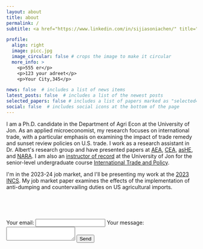 ```yaml
---
layout: about
title: about
permalink: /
subtitle: <a href="https://www.linkedin.com/in/sijiasoniachen/" title="LinkedIn"><i class="fab fa-linkedin"></i></a> | <a href="mailto:sijia.chen@uconn.edu" title="sijia.chen@uconn.edu"><i class="fas fa-envelope"></i></a>

profile:
  align: right
  image: picc.jpg
  image_circular: false # crops the image to make it circular
  more_info: >
    <p>555 er</p>
    <p>123 your adreet</p>
    <p>Your City,345</p>

news: false  # includes a list of news items
latest_posts: false  # includes a list of the newest posts
selected_papers: false # includes a list of papers marked as "selected={true}"
social: false  # includes social icons at the bottom of the page
---
```


I am a Ph.D. candidate in the Department of Agri Econ at the University of Jon. As an applied microeconomist, my research focuses on international trade, with a particular emphasis on examining the impact of trade remedy and sunset review policies on U.S. trade. I work as a research assistant in Dr. Albert's research group and have presented papers at [AEA](https://www.aaea.org/UserFiles/file/am23-pro-v3-FINAL.pdf), [CEA](https://www.economics.ca/cpages/who-we-are), [asHE](https://ashecon.confex.com/ashecon/2023/meetingapp.cgi/Session/4772), and [NARA](https://web.cvent.com/event/7b55727c-b6dd-40cd-8844-95df17a095d6/summary). I am also an [instructor of record](https://catalog.uconn.edu/directory-of-courses/course/ARE/4476/) at the University of Jon for the senior-level undergraduate course [International Trade and Policy](/rec/teaching/).

I'm in the 2023-24 job market, and I'll be presenting my work at the [2023 INCS](https://iatrc.umn.edu/2023-iatrc-annual-meeting/). My job market paper examines the effects of the implementation of anti-dumping and countervailing duties on US agricultural imports.

<p>&nbsp;</p>
<p>&nbsp;</p>

<!-- <div id="contact">
        <h2>Get in Touch</h2>
        <div id="contact-form">
            <form action="https://formspree.io/f/moqorgbn" method="POST">
            <input type="hidden" name="_subject" value="Contact request from personal website" />
            <label for="name">Your Name:</label>
            <input type="text" id="name" name="name" required>
            <label for="email">Email</label>
            <input type="email" id="email" placeholder="Your email" name="email" required>
            <label for="message">Messages</label>
            <textarea id="message" placeholder="Type your message" name="message" rows="4" required></textarea>
            <input type="submit" value="Send">
          </form>
         </div>
    </div> 

<p>&nbsp;</p>


<div class="form-container">
    <form action="https://formspree.io/f/moqorgbn" method="POST">
        <label for="fname">First Name</label>
        <input type="text" id="fname" name="firstname" placeholder="Your name..">

        <label for="email">Email</label>
        <input type="email" id="email" name="email" placeholder="Your email..">

        <label for="message">Message</label>
        <textarea id="message" name="message" placeholder="Write something.." style="height:200px"></textarea>

        <input type="submit" value="Submit">
    </form>
</div> -->


<!-- modify this form HTML and place wherever you want your form -->
<form
  action="https://formspree.io/f/mjvqlndb"
  method="POST"
>
  <label>
    Your email:
    <input type="email" name="email">
  </label>
  <label>
    Your message:
    <textarea name="message"></textarea>
  </label>
  <!-- your other form fields go here -->
  <button type="submit">Send</button>
</form>